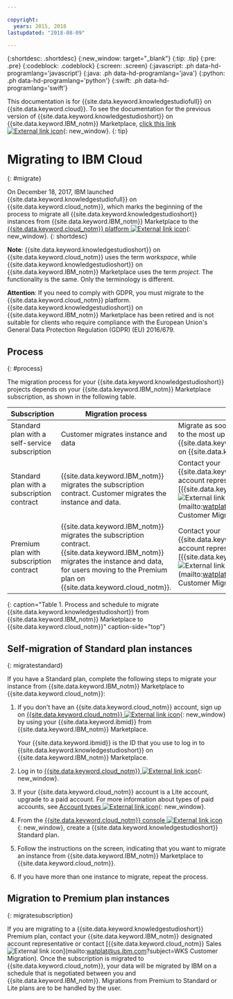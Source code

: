 ```yaml
---

copyright:
  years: 2015, 2018
lastupdated: "2018-08-09"

---
```


{:shortdesc: .shortdesc}
{:new_window: target="_blank"}
{:tip: .tip}
{:pre: .pre}
{:codeblock: .codeblock}
{:screen: .screen}
{:javascript: .ph data-hd-programlang='javascript'}
{:java: .ph data-hd-programlang='java'}
{:python: .ph data-hd-programlang='python'}
{:swift: .ph data-hd-programlang='swift'}

This documentation is for {{site.data.keyword.knowledgestudiofull}} on {{site.data.keyword.cloud}}. To see the documentation for the previous version of {{site.data.keyword.knowledgestudioshort}} on {{site.data.keyword.IBM_notm}} Marketplace, [click this link ![External link icon](../../icons/launch-glyph.svg "External link icon")](https://console.bluemix.net/docs/services/knowledge-studio/client-migration.html){: new_window}.
{: tip}

# Migrating to IBM Cloud
{: #migrate}

On December 18, 2017, IBM launched {{site.data.keyword.knowledgestudiofull}} on {{site.data.keyword.cloud_notm}}, which marks the beginning of the process to migrate all {{site.data.keyword.knowledgestudioshort}} instances from {{site.data.keyword.IBM_notm}} Marketplace to the [{{site.data.keyword.cloud_notm}} platform ![External link icon](../../icons/launch-glyph.svg "External link icon")](https://www.ibm.com/blogs/bluemix/2017/12/watson-knowledge-studio-ibm-cloud/){: new_window}.
{: shortdesc}

**Note**: {{site.data.keyword.knowledgestudioshort}} on {{site.data.keyword.cloud_notm}} uses the term _workspace_, while {{site.data.keyword.knowledgestudioshort}} on {{site.data.keyword.IBM_notm}} Marketplace uses the term _project_. The functionality is the same. Only the terminology is different.

**Attention**: If you need to comply with GDPR, you must migrate to the {{site.data.keyword.cloud_notm}} platform. {{site.data.keyword.knowledgestudioshort}} on {{site.data.keyword.IBM_notm}} Marketplace has been retired and is not suitable for clients who require compliance with the European Union's General Data Protection Regulation (GDPR) (EU) 2016/679.

## Process
{: #process}

The migration process for your {{site.data.keyword.knowledgestudioshort}} projects depends on your {{site.data.keyword.IBM_notm}} Marketplace subscription, as shown in the following table.

| Subscription | Migration process | Details |
|------|-------------------|--------------------|
| Standard plan with a self-service subscription | Customer migrates instance and data | Migrate as soon as possible to gain access to the most up-to-date version of {{site.data.keyword.knowledgestudioshort}} on {{site.data.keyword.cloud_notm}}.
| Standard plan with a subscription contract | {{site.data.keyword.IBM_notm}} migrates the subscription contract. Customer migrates the instance and data. | Contact your {{site.data.keyword.IBM_notm}} designated account representative or contact [{{site.data.keyword.cloud_notm}} Sales ![External link icon](../../icons/launch-glyph.svg "External link icon")](mailto:watplat@us.ibm.com?subject=WKS Customer Migration). |
| Premium plan with subscription contract | {{site.data.keyword.IBM_notm}} migrates the subscription contract. {{site.data.keyword.IBM_notm}} migrates the instance and data, for users moving to the Premium plan on {{site.data.keyword.cloud_notm}}. | Contact your {{site.data.keyword.IBM_notm}} designated account representative or contact [{{site.data.keyword.cloud_notm}} Sales ![External link icon](../../icons/launch-glyph.svg "External link icon")](mailto:watplat@us.ibm.com?subject=WKS Customer Migration). |
{: caption="Table 1. Process and schedule to migrate {{site.data.keyword.knowledgestudioshort}} from {{site.data.keyword.IBM_notm}} Marketplace to {{site.data.keyword.cloud_notm}}" caption-side="top"}

## Self-migration of Standard plan instances
{: migratestandard}

If you have a Standard plan, complete the following steps to migrate your instance from {{site.data.keyword.IBM_notm}} Marketplace to {{site.data.keyword.cloud_notm}}:

1. If you don't have an {{site.data.keyword.cloud_notm}} account, sign up on [{{site.data.keyword.cloud_notm}} ![External link icon](../../icons/launch-glyph.svg "External link icon")](https://console.bluemix.net/registration/){: new_window} by using your {{site.data.keyword.ibmid}} from {{site.data.keyword.IBM_notm}} Marketplace.

   Your {{site.data.keyword.ibmid}} is the ID that you use to log in to {{site.data.keyword.knowledgestudioshort}} on {{site.data.keyword.IBM_notm}} Marketplace.

2. Log in to [{{site.data.keyword.cloud_notm}} ![External link icon](../../icons/launch-glyph.svg "External link icon")](https://console.bluemix.net){: new_window}.
3. If your {{site.data.keyword.cloud_notm}} account is a Lite account, upgrade to a paid account. For more information about types of paid accounts, see [Account types ![External link icon](../../icons/launch-glyph.svg "External link icon")](https://console.bluemix.net/docs/account/index.html){: new_window}.
4. From the [{{site.data.keyword.cloud_notm}} console ![External link icon](../../icons/launch-glyph.svg "External link icon")](https://console.bluemix.net/catalog/services/knowledge-studio){: new_window}, create a {{site.data.keyword.knowledgestudioshort}} Standard plan.
5. Follow the instructions on the screen, indicating that you want to migrate an instance from {{site.data.keyword.IBM_notm}} Marketplace to {{site.data.keyword.cloud_notm}}.
6. If you have more than one instance to migrate, repeat the process.

## Migration to Premium plan instances
{: migratesubscription}

If you are migrating to a {{site.data.keyword.knowledgestudioshort}} Premium plan, contact your {{site.data.keyword.IBM_notm}} designated account representative or contact [{{site.data.keyword.cloud_notm}} Sales ![External link icon](../../icons/launch-glyph.svg "External link icon")](mailto:watplat@us.ibm.com?subject=WKS Customer Migration). Once the subscription is migrated to {{site.data.keyword.cloud_notm}}, your data will be migrated by IBM on a schedule that is negotiated between you and {{site.data.keyword.IBM_notm}}. Migrations from Premium to Standard or Lite plans are to be handled by the user.

